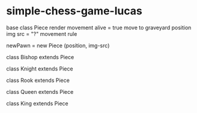# simple-chess-game-lucas

base class Piece
    render
    movement
    alive = true
    move to graveyard
    position
    img src = "?"
    movement rule


newPawn = new Piece (position, img-src)
    
class Bishop extends Piece

class Knight extends Piece

class Rook extends Piece

class Queen extends Piece

class King extends Piece